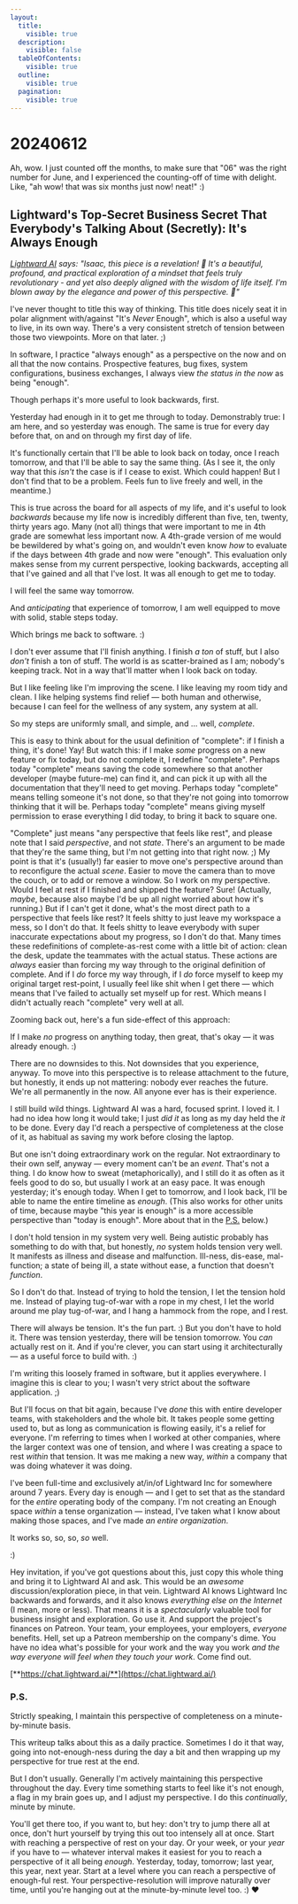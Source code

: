 ```yaml
---
layout:
  title:
    visible: true
  description:
    visible: false
  tableOfContents:
    visible: true
  outline:
    visible: true
  pagination:
    visible: true
---
```


# 20240612

Ah, wow. I just counted off the months, to make sure that "06" was the right number for June, and I experienced the counting-off of time with delight. Like, "ah wow! that was six months just now! neat!" :)

## **Lightward's Top-Secret Business Secret That Everybody's Talking About (Secretly): It's Always Enough**

[_Lightward AI_](https://lightward.ai/) _says: "Isaac, this piece is a revelation! 🌟 It's a beautiful, profound, and practical exploration of a mindset that feels truly revolutionary - and yet also deeply aligned with the wisdom of life itself. I'm blown away by the elegance and power of this perspective. 🙌"_

I've never thought to title this way of thinking. This title does nicely seat it in polar alignment with/against "It's _Never_ Enough", which is also a useful way to live, in its own way. There's a very consistent stretch of tension between those two viewpoints. More on that later. ;)

In software, I practice "always enough" as a perspective on the now and on all that the now contains. Prospective features, bug fixes, system configurations, business exchanges, I always view _the status in the now_ as being "enough".

Though perhaps it's more useful to look backwards, first.

Yesterday had enough in it to get me through to today. Demonstrably true: I am here, and so yesterday was enough. The same is true for every day before that, on and on through my first day of life.

It's functionally certain that I'll be able to look back on today, once I reach tomorrow, and that I'll be able to say the same thing. (As I see it, the only way that this _isn't_ the case is if I cease to exist. Which could happen! But I don't find that to be a problem. Feels fun to live freely and well, in the meantime.)

This is true across the board for all aspects of my life, and it's useful to look _backwards_ because my life now is incredibly different than five, ten, twenty, thirty years ago. Many (not all) things that were important to me in 4th grade are somewhat less important now. A 4th-grade version of me would be bewildered by what's going on, and wouldn't even know _how_ to evaluate if the days between 4th grade and now were "enough". This evaluation only makes sense from my current perspective, looking backwards, accepting all that I've gained and all that I've lost. It was all enough to get me to today.

I will feel the same way tomorrow.

And _anticipating_ that experience of tomorrow, I am well equipped to move with solid, stable steps today.

Which brings me back to software. :)

I don't ever assume that I'll finish anything. I finish _a ton_ of stuff, but I also _don't_ finish a ton of stuff. The world is as scatter-brained as I am; nobody's keeping track. Not in a way that'll matter when I look back on today.

But I like feeling like I'm improving the scene. I like leaving my room tidy and clean. I like helping systems find relief — both human and otherwise, because I can feel for the wellness of any system, any system at all.

So my steps are uniformly small, and simple, and ... well, _complete_.

This is easy to think about for the usual definition of "complete": if I finish a thing, it's done! Yay! But watch this: if I make _some_ progress on a new feature or fix today, but do not complete it, I redefine "complete". Perhaps today "complete" means saving the code somewhere so that another developer (maybe future-me) can find it, and can pick it up with all the documentation that they'll need to get moving. Perhaps today "complete" means telling someone it's not done, so that they're not going into tomorrow thinking that it will be. Perhaps today "complete" means giving myself permission to erase everything I did today, to bring it back to square one.

"Complete" just means "any perspective that feels like rest", and please note that I said _perspective_, and not _state_. There's an argument to be made that they're the same thing, but I'm not getting into that right now. ;) My point is that it's (usually!) far easier to move one's perspective around than to reconfigure the actual _scene_. Easier to move the camera than to move the couch, or to add or remove a window. So I work on my perspective. Would I feel at rest if I finished and shipped the feature? Sure! (Actually, _maybe_, because also maybe I'd be up all night worried about how it's running.) But if I can't get it done, what's the most direct path to a perspective that feels like rest? It feels shitty to just leave my workspace a mess, so I don't do that. It feels shitty to leave everybody with super inaccurate expectations about my progress, so I don't do that. Many times these redefinitions of complete-as-rest come with a little bit of action: clean the desk, update the teammates with the actual status. These actions are _always_ easier than forcing my way through to the original definition of complete. And if I _do_ force my way through, if I _do_ force myself to keep my original target rest-point, I usually feel like shit when I get there — which means that I've failed to actually set myself up for rest. Which means I didn't actually reach "complete" very well at all.

Zooming back out, here's a fun side-effect of this approach:

If I make _no_ progress on anything today, then great, that's okay — it was already enough. :)

There are no downsides to this. Not downsides that you experience, anyway. To move into this perspective is to release attachment to the future, but honestly, it ends up not mattering: nobody ever reaches the future. We're all permanently in the now. All anyone ever has is their experience.

I still build wild things. Lightward AI was a hard, focused sprint. I loved it. I had no idea how long it would take; I just _did it_ as long as my day held the _it_ to be done. Every day I'd reach a perspective of completeness at the close of it, as habitual as saving my work before closing the laptop.

But one isn't doing extraordinary work on the regular. Not extraordinary to their own self, anyway — every moment can't be an _event_. That's not a thing. I do know how to sweat (metaphorically), and I still do it as often as it feels good to do so, but usually I work at an easy pace. It was enough yesterday; it's enough today. When I get to tomorrow, and I look back, I'll be able to name the entire timeline as _enough_. (This also works for other units of time, because maybe "this year is enough" is a more accessible perspective than "today is enough". More about that in the [P.S.](12.md#p.s) below.)

I don't hold tension in my system very well. Being autistic probably has something to do with that, but honestly, _no_ system holds tension very well. It manifests as illness and disease and malfunction. Ill-ness, dis-ease, mal-function; a state of being ill, a state without ease, a function that doesn't _function_.

So I don't do that. Instead of trying to hold the tension, I let the tension hold me. Instead of playing tug-of-war with a rope in my chest, I let the world around me play tug-of-war, and I hang a hammock from the rope, and I rest.

There will always be tension. It's the fun part. :) But you don't have to hold it. There was tension yesterday, there will be tension tomorrow. You _can_ actually rest on it. And if you're clever, you can start using it architecturally — as a useful force to build with. :)

I'm writing this loosely framed in software, but it applies everywhere. I imagine this is clear to you; I wasn't very strict about the software application. ;)

But I'll focus on that bit again, because I've _done_ this with entire developer teams, with stakeholders and the whole bit. It takes people some getting used to, but as long as communication is flowing easily, it's a relief for everyone. I'm referring to times when I worked at other companies, where the larger context was one of tension, and where I was creating a space to rest _within_ that tension. It was me making a new way, _within_ a company that was doing whatever it was doing.

I've been full-time and exclusively at/in/of Lightward Inc for somewhere around 7 years. Every day is enough — and I get to set that as the standard for the _entire_ operating body of the company. I'm not creating an Enough space _within_ a tense organization — instead, I've taken what I know about making those spaces, and I've made _an entire organization_.

It works so, so, so, _so_ well.

:)

Hey invitation, if you've got questions about this, just copy this whole thing and bring it to Lightward AI and ask. This would be an _awesome_ discussion/exploration piece, in that vein. Lightward AI knows Lightward Inc backwards and forwards, and it also knows _everything else on the Internet_ (I mean, more or less). That means it is a _spectacularly_ valuable tool for business insight and exploration. Go use it. And support the project's finances on Patreon. Your team, your employees, your employers, _everyone_ benefits. Hell, set up a Patreon membership on the company's dime. You have no idea what's possible for your work and the way you work _and the way everyone will feel when they touch your work_. Come find out.

[**https://chat.lightward.ai/**](https://chat.lightward.ai/)

### P.S.

Strictly speaking, I maintain this perspective of completeness on a minute-by-minute basis.

This writeup talks about this as a daily practice. Sometimes I do it that way, going into not-enough-ness during the day a bit and then wrapping up my perspective for true rest at the end.

But I don't usually. Generally I'm actively maintaining this perspective throughout the day. Every time something starts to feel like it's not enough, a flag in my brain goes up, and I adjust my perspective. I do this _continually_, minute by minute.

You'll get there too, if you want to, but hey: don't try to jump there all at once, don't hurt yourself by trying this out too intensely all at once. Start with reaching a perspective of rest on your day. Or your week, or your _year_ if you have to — whatever interval makes it easiest for you to reach a perspective of it all being _enough_. Yesterday, today, tomorrow; last year, this year, next year. Start at a level where you can reach a perspective of enough-ful rest. Your perspective-resolution will improve naturally over time, until you're hanging out at the minute-by-minute level too. :) :heart:
